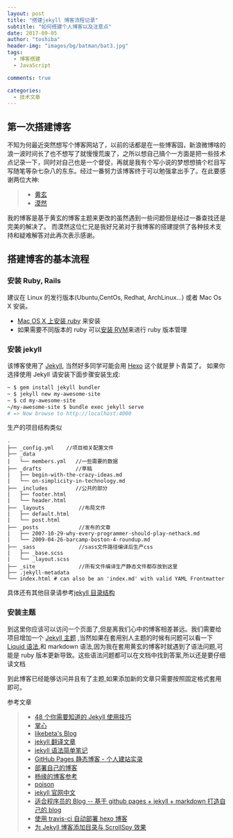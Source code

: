 ```yaml
---
layout: post
title: "搭建jekyll 博客流程记录"
subtitle: "如何搭建个人博客以及注意点"
date: 2017-09-05
author: "toshiba"
header-img: "images/bg/batman/bat3.jpg"
tags:
  - 博客搭建
  - JavaScript

comments: true

categories:
  - 技术文章
---
```


## 第一次搭建博客

不知为何最近突然想写个博客网站了，以前的话都是在一些博客园，新浪微博啥的浪一波时间长了也不想写了就慢慢荒废了，之所以想自己搞个一方面是把一些技术点记录一下，同时对自己也是一个督促，再就是我有个写小说的梦想想搞个栏目写写随笔等杂七杂八的东东。经过一番努力该博客终于可以勉强拿出手了。在此要感谢两位大神:

> - [黄玄](http://huangxuan.me/)
> - [漠然](https://mritd.me/)

我的博客是基于黄玄的博客主题来更改的虽然遇到一些问题但是经过一番查找还是完美的解决了。
而漠然这位仁兄是我好兄弟对于我博客的搭建提供了各种技术支持和疑难解答对此再次表示感谢。

## 搭建博客的基本流程

### 安装 Ruby, Rails

建议在 Linux 的发行版本(Ubuntu,CentOs, Redhat, ArchLinux...) 或者 Mac Os X 安装。

- [Mac OS X 上安装 ruby](https://github.com/ruby-china/homeland/wiki/Mac-OS-X-%E4%B8%8A%E5%AE%89%E8%A3%85-Ruby) 来安装
- 如果需要不同版本的 ruby 可以[安装 RVM](https://ruby-china.org/wiki/install_ruby_guide)来进行 ruby 版本管理

### 安装 jekyll

该博客使用了 [Jekyll](https://jekyllrb.com/), 当然好多同学可能会用 [Hexo](https://hexo.io/themes/) 这个就是萝卜青菜了。
如果你选择使用 Jekyll 请安装下面步骤安装生成:

```bash
~ $ gem install jekyll bundler
~ $ jekyll new my-awesome-site
~ $ cd my-awesome-site
~/my-awesome-site $ bundle exec jekyll serve
# => Now browse to http://localhost:4000

```

生产的项目结构类似

```
.
├── _config.yml    //项目相关配置文件
├── _data
|   └── members.yml   //一些需要的数据
├── _drafts           //草稿
|   ├── begin-with-the-crazy-ideas.md
|   └── on-simplicity-in-technology.md
├── _includes         //公共的部分
|   ├── footer.html
|   └── header.html
├── _layouts           //布局文件
|   ├── default.html
|   └── post.html
├── _posts             //发布的文章
|   ├── 2007-10-29-why-every-programmer-should-play-nethack.md
|   └── 2009-04-26-barcamp-boston-4-roundup.md
├── _sass              //sass文件路径编译后生产css
|   ├── _base.scss
|   └── _layout.scss
├── _site              //所有文件编译生产静态文件都存放到这里
├── .jekyll-metadata
└── index.html # can also be an 'index.md' with valid YAML Frontmatter
```

具体还有其他目录请参考[jekyll 目录结构](https://jekyllrb.com/docs/structure/)

### 安装主题

到这里你应该可以访问一个页面了,但是离我们心中的博客相差甚远。我们需要给项目增加一个 [Jekyll 主题](http://jekyllthemes.org/) ,当然如果在套用别人主题的时候有问题可以看一下
[Liquid 语法](http://www.jianshu.com/p/4224b8ea0ec0),和 markdown 语法,因为我在套用黄玄的博客时就遇到了语法问题,可能是 ruby 版本更新导致。这些语法问题都可以在文档中找到答案,所以还是要仔细读文档

到此博客已经能够访问并且有了主题,如果添加新的文章只需要按照固定格式套用即可。

参考文章

> - [48 个你需要知道的 Jekyll 使用技巧
>   ](https://crispgm.com/page/48-tips-for-jekyll-you-should-know.html)
> - [掌心](http://www.zhanxin.info/journal/)
> - [likebeta's Blog
>   ](https://blog.ixxoo.me/)
> - [jekyll 翻译文章](http://blog.csdn.net/maoxunxing/article/details/40479753)
> - [jekyll 语法简单笔记](http://ibloodline.com/articles/2014/12/15/jekyll-syntax.html)
> - [GitHub Pages 静态博客 - 个人建站实录
>   ](http://alfred-sun.github.io/blog/2014/12/05/github-pages/)
> - [部署自己的博客](http://harttle.com/2013/10/18/github-homepage-tutorial.html)
> - [杨缘的博客参考](https://mritd.me/2017/02/25/jekyll-blog-+-travis-ci-auto-deploy/)
> - [poison](http://yerl.cn/blog/use-jekyll-build-your-blog)
> - [jekyll 官网中文](http://jekyllcn.com/docs/plugins/)
> - [适合程序员的 Blog -- 基于 github pages + jekyll + markdown 打造自己的 blog](http://www.thomaszhao.cn/2015/01/08/how-do-i-build-this-jekyll-blog/)
> - [使用 travis-ci 自动部署 hexo 博客](http://www.w3cboy.com/post/2016/03/travisci-hexo-deploy/)
> - [为 Jekyll 博客添加目录与 ScrollSpy 效果](http://t.hengwei.me/post/%E4%B8%BAjekyll%E5%8D%9A%E5%AE%A2%E6%B7%BB%E5%8A%A0%E7%9B%AE%E5%BD%95%E4%B8%8Escrollspy%E6%95%88%E6%9E%9C.html)
